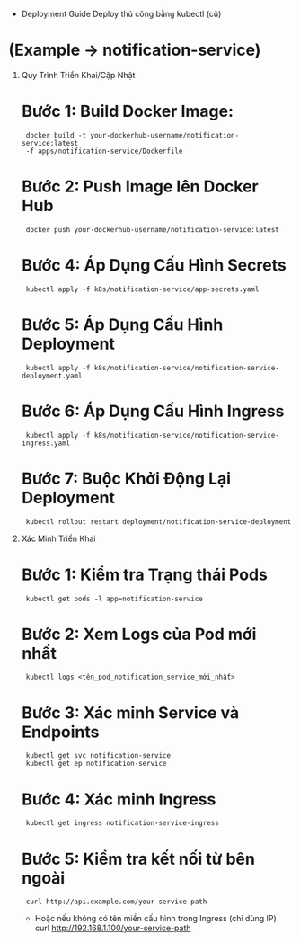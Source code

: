 * Deployment Guide Deploy thủ công bằng kubectl (cũ)

# (Example -> notification-service)

1. Quy Trình Triển Khai/Cập Nhật

    # Bước 1: Build Docker Image:

        docker build -t your-dockerhub-username/notification-service:latest 
        -f apps/notification-service/Dockerfile
                
    # Bước 2: Push Image lên Docker Hub

        docker push your-dockerhub-username/notification-service:latest

    # Bước 4: Áp Dụng Cấu Hình Secrets

        kubectl apply -f k8s/notification-service/app-secrets.yaml  

    # Bước 5: Áp Dụng Cấu Hình Deployment

        kubectl apply -f k8s/notification-service/notification-service-deployment.yaml

    # Bước 6: Áp Dụng Cấu Hình Ingress

        kubectl apply -f k8s/notification-service/notification-service-ingress.yaml

    # Bước 7: Buộc Khởi Động Lại Deployment 

        kubectl rollout restart deployment/notification-service-deployment

2. Xác Minh Triển Khai

    # Bước 1: Kiểm tra Trạng thái Pods

        kubectl get pods -l app=notification-service

    # Bước 2: Xem Logs của Pod mới nhất

        kubectl logs <tên_pod_notification_service_mới_nhất>

    # Bước 3: Xác minh Service và Endpoints

        kubectl get svc notification-service
        kubectl get ep notification-service

    # Bước 4: Xác minh Ingress

        kubectl get ingress notification-service-ingress

    # Bước 5: Kiểm tra kết nối từ bên ngoài

        curl http://api.example.com/your-service-path
    * Hoặc nếu không có tên miền cấu hình trong Ingress (chỉ dùng IP)
        curl http://192.168.1.100/your-service-path



